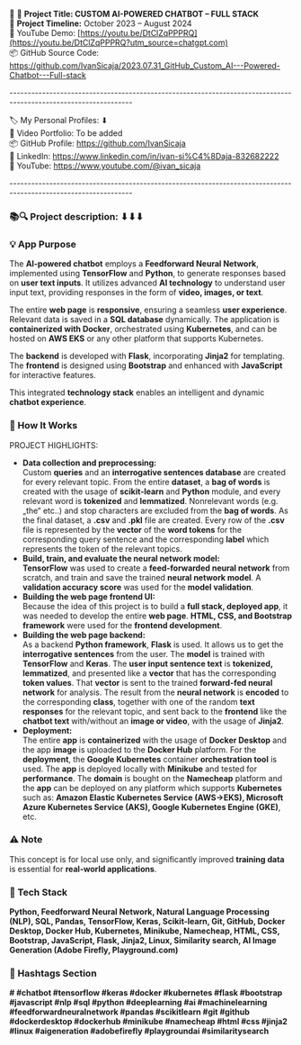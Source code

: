 🧾 🎯 **Project Title: CUSTOM AI-POWERED CHATBOT – FULL STACK**  
📅 **Project Timeline:** October 2023 – August 2024  
🎥 YouTube Demo: [https://youtu.be/DtClZqPPPRQ](https://youtu.be/DtClZqPPPRQ?utm_source=chatgpt.com)  
📦 GitHub Source Code: <https://github.com/IvanSicaja/2023.07.31_GitHub_Custom_AI---Powered-Chatbot---Full-stack>

\----------------------------------------------------------------------------------------------------------------

🏷️ My Personal Profiles: ⬇︎  
🎥 Video Portfolio: To be added  
📦 GitHub Profile: <https://github.com/IvanSicaja>  
🔗 LinkedIn: <https://www.linkedin.com/in/ivan-si%C4%8Daja-832682222>  
🎥 YouTube: <https://www.youtube.com/@ivan_sicaja>

\----------------------------------------------------------------------------------------------------------------

### 📚🔍 Project description: ⬇︎⬇︎⬇︎

### 💡 App Purpose

The **AI-powered chatbot** employs a **Feedforward Neural Network**, implemented using **TensorFlow** and **Python**, to generate responses based on **user text inputs**. It utilizes advanced **AI technology** to understand user input text, providing responses in the form of **video, images, or text**.

The entire **web page** is **responsive**, ensuring a seamless **user experience**. Relevant data is saved in a **SQL database** dynamically. The application is **containerized with Docker**, orchestrated using **Kubernetes**, and can be hosted on **AWS EKS** or any other platform that supports Kubernetes.

The **backend** is developed with **Flask**, incorporating **Jinja2** for templating. The **frontend** is designed using **Bootstrap** and enhanced with **JavaScript** for interactive features.

This integrated **technology stack** enables an intelligent and dynamic **chatbot experience**.

### 🧠 How It Works

PROJECT HIGHLIGHTS:

- **Data collection and preprocessing:**  
    Custom **queries** and an **interrogative sentences database** are created for every relevant topic. From the entire **dataset**, a **bag of words** is created with the usage of **scikit-learn** and **Python** module, and every relevant word is **tokenized** and **lemmatized**. Nonrelevant words (e.g. „the“ etc..) and stop characters are excluded from the **bag of words**. As the final dataset, a **.csv** and **.pkl** file are created. Every row of the **.csv** file is represented by the **vector** of the **word tokens** for the corresponding query sentence and the corresponding **label** which represents the token of the relevant topics.
- **Build, train, and evaluate the neural network model:**  
    **TensorFlow** was used to create a **feed-forwarded neural network** from scratch, and train and save the trained **neural network model**. A **validation accuracy score** was used for the **model validation**.
- **Building the web page frontend UI:**  
    Because the idea of this project is to build a **full stack, deployed app**, it was needed to develop the entire **web page**. **HTML, CSS, and Bootstrap framework** were used for the **frontend development**.
- **Building the web page backend:**  
    As a backend **Python framework**, **Flask** is used. It allows us to get the **interrogative sentences** from the user. The **model** is trained with **TensorFlow** and **Keras**. The **user input sentence text** is **tokenized, lemmatized**, and presented like a **vector** that has the corresponding **token values**. That **vector** is sent to the trained **forward-fed neural network** for analysis. The result from the **neural network** is **encoded** to the corresponding **class**, together with one of the random **text responses** for the relevant topic, and sent back to the **frontend** like the **chatbot text** with/without an **image or video**, with the usage of **Jinja2**.
- **Deployment:**  
    The entire **app** is **containerized** with the usage of **Docker Desktop** and the app **image** is uploaded to the **Docker Hub** platform. For the **deployment**, the **Google Kubernetes** container **orchestration tool** is used. The **app** is deployed locally with **Minikube** and tested for **performance**. The **domain** is bought on the **Namecheap** platform and the **app** can be deployed on any platform which supports **Kubernetes** such as: **Amazon Elastic Kubernetes Service (AWS->EKS), Microsoft Azure Kubernetes Service (AKS), Google Kubernetes Engine (GKE)**, etc.

### ⚠️ Note

This concept is for local use only, and significantly improved **training data** is essential for **real-world applications**.

### 🔧 Tech Stack

**Python, Feedforward Neural Network, Natural Language Processing (NLP), SQL, Pandas, TensorFlow, Keras, Scikit-learn, Git, GitHub, Docker Desktop, Docker Hub, Kubernetes, Minikube, Namecheap, HTML, CSS, Bootstrap, JavaScript, Flask, Jinja2, Linux, Similarity search, AI Image Generation (Adobe Firefly, Playground.com)**

### 📣 Hashtags Section

**\# #chatbot #tensorflow #keras #docker #kubernetes #flask #bootstrap #javascript #nlp #sql #python #deeplearning #ai #machinelearning #feedforwardneuralnetwork #pandas #scikitlearn #git #github #dockerdesktop #dockerhub #minikube #namecheap #html #css #jinja2 #linux #aigeneration #adobefirefly #playgroundai #similaritysearch**
